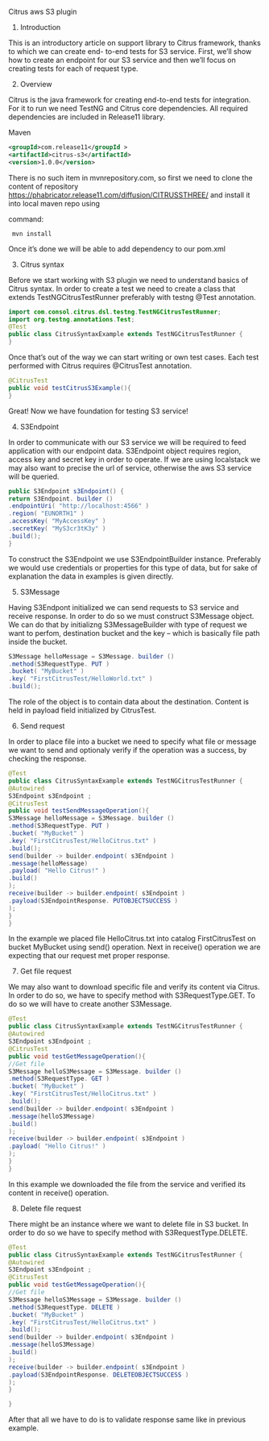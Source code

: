  Citrus aws S3 plugin

 1. Introduction

 This is an introductory article on support library to Citrus framework, thanks to which we can create end-
 to-end tests for S3 service.
 First, we’ll show how to create an endpoint for our S3 service and then we’ll focus on creating tests for
 each of request type.

 2. Overview

 Citrus is the java framework for creating end-to-end tests for integration. For it to run we need TestNG and
 Citrus core dependencies. All required dependencies are included in Release11 library.

Maven
```xml
<groupId>com.release11</groupId >
<artifactId>citrus-s3</artifactId>
<version>1.0.0</version>
```

 There is no such item in mvnrepository.com, so first we need to clone the content of repository
 https://phabricator.release11.com/diffusion/CITRUSSTHREE/ and install it into local maven repo using

 command:
```
 mvn install
```

 Once it’s done we will be able to add dependency to our pom.xml

 3. Citrus syntax

 Before we start working with S3 plugin we need to understand basics of Citrus syntax. In order to create a
 test we need to create a class that extends TestNGCitrusTestRunner preferably with testng @Test
 annotation.

```java
import com.consol.citrus.dsl.testng.TestNGCitrusTestRunner;
import org.testng.annotations.Test;
@Test
public class CitrusSyntaxExample extends TestNGCitrusTestRunner {
}
```

 Once that’s out of the way we can start writing or own test cases. Each test performed with Citrus requires
 @CitrusTest annotation.

```java
@CitrusTest
public void testCitrusS3Example(){
}
```

 Great! Now we have foundation for testing S3 service!

 4. S3Endpoint

 In order to communicate with our S3 service we will be required to feed application with our endpoint data.
 S3Endpoint object requires region, access key and secret key in order to operate. If we are using localstack
 we may also want to precise the url of service, otherwise the aws S3 service will be queried.

```java
public S3Endpoint s3Endpoint() {
return S3Endpoint. builder ()
.endpointUri( "http://localhost:4566" )
.region( "EUNORTH1" )
.accessKey( "MyAccessKey" )
.secretKey( "MyS3cr3tK3y" )
.build();
}
```

 To construct the S3Endpoint we use S3EndpointBuilder instance. Preferably we would use credentials or
 properties for this type of data, but for sake of explanation the data in examples is given directly.

 5. S3Message

 Having S3Endpont initialized we can send requests to S3 service and receive response. In order to do so
 we must construct S3Message object. We can do that by initializng S3MessageBuilder with type of request
 we want to perfom, destination bucket and the key – which is basically file path inside the bucket.

```java
S3Message helloMessage = S3Message. builder ()
.method(S3RequestType. PUT )
.bucket( "MyBucket" )
.key( "FirstCitrusTest/HelloWorld.txt" )
.build();
```

 The role of the object is to contain data about the destination. Content is held in payload field initialized by
 CitrusTest.

 6. Send request

 In order to place file into a bucket we need to specify what file or message we want to send and optionaly
 verify if the operation was a success, by checking the response.

```java
@Test
public class CitrusSyntaxExample extends TestNGCitrusTestRunner {
@Autowired
S3Endpoint s3Endpoint ;
@CitrusTest
public void testSendMessageOperation(){
S3Message helloMessage = S3Message. builder ()
.method(S3RequestType. PUT )
.bucket( "MyBucket" )
.key( "FirstCitrusTest/HelloCitrus.txt" )
.build();
send(builder -> builder.endpoint( s3Endpoint )
.message(helloMessage)
.payload( "Hello Citrus!" )
.build()
);
receive(builder -> builder.endpoint( s3Endpoint )
.payload(S3EndpointResponse. PUTOBJECTSUCCESS )
);
}
}
```

 In the example we placed file HelloCitrus.txt into catalog FirstCitrusTest on bucket MyBucket using send()
 operation. Next in receive() operation we are expecting that our request met proper response.

 7. Get file request

 We may also want to download specific file and verify its content via Citrus. In order to do so, we have to
 specify method with S3RequestType.GET. To do so we will have to create another S3Message.

```java
@Test
public class CitrusSyntaxExample extends TestNGCitrusTestRunner {
@Autowired
S3Endpoint s3Endpoint ;
@CitrusTest
public void testGetMessageOperation(){
//Get file
S3Message helloS3Message = S3Message. builder ()
.method(S3RequestType. GET )
.bucket( "MyBucket" )
.key( "FirstCitrusTest/HelloCitrus.txt" )
.build();
send(builder -> builder.endpoint( s3Endpoint )
.message(helloS3Message)
.build()
);
receive(builder -> builder.endpoint( s3Endpoint )
.payload( "Hello Citrus!" )
);
}
}
```

 In this example we downloaded the file from the service and verified its content in receive() operation.

 8. Delete file request

 There might be an instance where we want to delete file in S3 bucket. In order to do so we have to specify
 method with S3RequestType.DELETE.

```java
@Test
public class CitrusSyntaxExample extends TestNGCitrusTestRunner {
@Autowired
S3Endpoint s3Endpoint ;
@CitrusTest
public void testGetMessageOperation(){
//Get file
S3Message helloS3Message = S3Message. builder ()
.method(S3RequestType. DELETE )
.bucket( "MyBucket" )
.key( "FirstCitrusTest/HelloCitrus.txt" )
.build();
send(builder -> builder.endpoint( s3Endpoint )
.message(helloS3Message)
.build()
);
receive(builder -> builder.endpoint( s3Endpoint )
.payload(S3EndpointResponse. DELETEOBJECTSUCCESS )
);
}

}
```

 After that all we have to do is to validate response same like in previous example.



